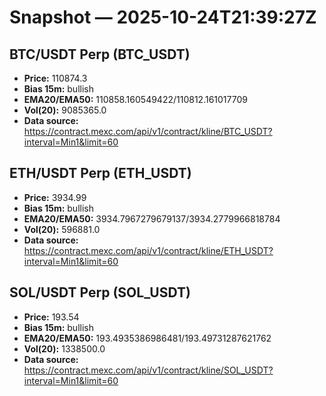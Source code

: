 # Snapshot — 2025-10-24T21:39:27Z

## BTC/USDT Perp (BTC_USDT)
- **Price:** 110874.3
- **Bias 15m:** bullish
- **EMA20/EMA50:** 110858.160549422/110812.161017709
- **Vol(20):** 9085365.0
- **Data source:** https://contract.mexc.com/api/v1/contract/kline/BTC_USDT?interval=Min1&limit=60

## ETH/USDT Perp (ETH_USDT)
- **Price:** 3934.99
- **Bias 15m:** bullish
- **EMA20/EMA50:** 3934.7967279679137/3934.2779966818784
- **Vol(20):** 596881.0
- **Data source:** https://contract.mexc.com/api/v1/contract/kline/ETH_USDT?interval=Min1&limit=60

## SOL/USDT Perp (SOL_USDT)
- **Price:** 193.54
- **Bias 15m:** bullish
- **EMA20/EMA50:** 193.4935386986481/193.49731287621762
- **Vol(20):** 1338500.0
- **Data source:** https://contract.mexc.com/api/v1/contract/kline/SOL_USDT?interval=Min1&limit=60
